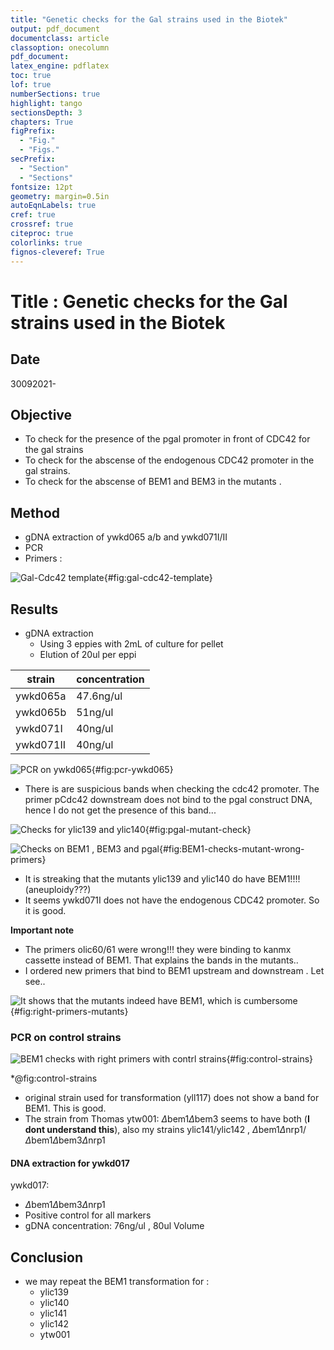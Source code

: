 ```yaml
---
title: "Genetic checks for the Gal strains used in the Biotek"
output: pdf_document
documentclass: article
classoption: onecolumn
pdf_document:
latex_engine: pdflatex
toc: true
lof: true
numberSections: true
highlight: tango
sectionsDepth: 3
chapters: True
figPrefix:
  - "Fig."
  - "Figs."
secPrefix:
  - "Section"
  - "Sections"
fontsize: 12pt
geometry: margin=0.5in
autoEqnLabels: true
cref: true
crossref: true
citeproc: true
colorlinks: true
fignos-cleveref: True
---
```


# Title : Genetic checks for the Gal strains used in the Biotek

## Date

30092021-

## Objective

- To check for the presence of the pgal promoter in front of CDC42 for the gal strains 
- To check for the abscense of the endogenous CDC42 promoter in the gal strains. 
- To check for the abscense of BEM1 and BEM3 in the mutants . 


## Method

- gDNA extraction of ywkd065 a/b and ywkd071I/II
- PCR 
- Primers : 

![Gal-Cdc42 template](../Images/30092021-Gal1_CDC42_template_with_primers-Map.png){#fig:gal-cdc42-template}



## Results

- gDNA extraction
    - Using 3 eppies with 2mL of culture for pellet 
    - Elution of 20ul per eppi

| strain    | concentration |
|-----------|---------------|
| ywkd065a  | 47.6ng/ul     |
| ywkd065b  | 51ng/ul       |
| ywkd071I  | 40ng/ul       |
| ywkd071II | 40ng/ul       |


![PCR on ywkd065](../Images/01102021-ywkd065-control-for-pgal-cdc42-sfGFP.png){#fig:pcr-ywkd065}

- There is are suspicious bands when checking the cdc42 promoter. The primer pCdc42 downstream does not bind to the pgal construct DNA, hence I do not get the presence of this band...

![Checks for ylic139 and ylic140](../Images/05102021-ylic139-140-pgal-cdc42-checks.png){#fig:pgal-mutant-check}


![Checks on BEM1 , BEM3 and pgal](../Images/08102021-ywkd071-pgal-cdc42-ylic139-140-BEM1-BEM3_WEIRD.png){#fig:BEM1-checks-mutant-wrong-primers}

- It is streaking that the mutants ylic139 and ylic140 do have BEM1!!!! (aneuploidy???)
- It seems ywkd071I does not have the endogenous CDC42 promoter. So it is good.

**Important note**

- The primers olic60/61 were wrong!!! they were binding to kanmx cassette instead of BEM1. That explains the bands in the mutants..
- I ordered new primers that bind to BEM1 upstream and downstream . Let see.. 

![It shows that the mutants indeed have BEM1, which is cumbersome](../Images/141022021-FAILES-RIGHT-PRIMERS-BEM1-on-mutants.png){#fig:right-primers-mutants}


### PCR on control strains

![BEM1 checks with right primers with contrl strains](../Images/18102021-check-on-BEM1-kanmx-yll117-ytw001-ywt004-141a-142a.png){#fig:control-strains}

*@fig:control-strains 

- original strain used for transformation (yll117) does not show a band for BEM1. This is good. 
- The strain from Thomas ytw001: $\Delta$bem1$\Delta$bem3 seems to have both (**I dont understand this**), also my strains ylic141/ylic142 , 
$\Delta$bem1$\Delta$nrp1/$\Delta$bem1$\Delta$bem3$\Delta$nrp1

#### DNA extraction for ywkd017

ywkd017: 

  - $\Delta$bem1$\Delta$bem3$\Delta$nrp1 
  - Positive control for all markers 
  - gDNA concentration: 76ng/ul , 80ul Volume 

## Conclusion

- we may repeat the BEM1 transformation for :
  - ylic139
  - ylic140
  - ylic141
  - ylic142
  - ytw001 


